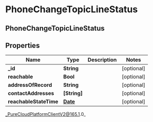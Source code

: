 # PhoneChangeTopicLineStatus

## PhoneChangeTopicLineStatus

## Properties

|Name | Type | Description | Notes|
|------------ | ------------- | ------------- | -------------|
| **_id** | **String** |  | [optional] |
| **reachable** | **Bool** |  | [optional] |
| **addressOfRecord** | **String** |  | [optional] |
| **contactAddresses** | **[String]** |  | [optional] |
| **reachableStateTime** | [**Date**](Date) |  | [optional] |



_PureCloudPlatformClientV2@165.1.0_
